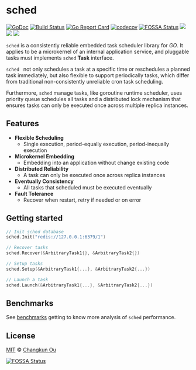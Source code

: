 # sched

[![GoDoc](https://godoc.org/github.com/changkun/sched?status.svg)](https://godoc.org/github.com/changkun/sched) [![Build Status](https://travis-ci.org/changkun/sched.svg?branch=master)](https://travis-ci.org/changkun/sched) [![Go Report Card](https://goreportcard.com/badge/github.com/changkun/sched)](https://goreportcard.com/report/github.com/changkun/sched) [![codecov](https://codecov.io/gh/changkun/sched/branch/master/graph/badge.svg)](https://codecov.io/gh/changkun/sched) [![FOSSA Status](https://app.fossa.io/api/projects/git%2Bgithub.com%2Fchangkun%2Fsched.svg?type=shield)](https://app.fossa.io/projects/git%2Bgithub.com%2Fchangkun%2Fsched?ref=badge_shield)
[![](https://img.shields.io/github/release/changkun/sched/all.svg)](https://github.com/changkun/sched/releases)
[![](https://img.shields.io/badge/language-English-blue.svg)](./README.md) [![](https://img.shields.io/badge/language-%E7%AE%80%E4%BD%93%E4%B8%AD%E6%96%87-red.svg)](./README_cn.md) 

`sched` is a consistently reliable embedded task scheduler library for _GO_. It applies to be a microkernel of an internal application service, and pluggable tasks must implements `sched` **Task** interface.

`sched ` not only schedules a task at a specific time or reschedules a planned task immediately, but also flexible to support periodically tasks, which differ from traditional non-consistently unreliable cron task scheduling.

Furthermore, `sched` manage tasks, like goroutine runtime scheduler, uses priority queue schedules all tasks and a distributed lock mechanism that ensures tasks can only be executed once across multiple replica instances.

## Features

- **Flexible Scheduling** 
  - Single execution, period-equally execution, period-inequally execution
- **Microkernel Embedding**
  - Embedding into an application without change existing code
- **Distributed Reliability**
  - A task can only be executed once across replica instances
- **Eventually Consistency**
  - All tasks that scheduled must be executed eventually
- **Fault Tolerance**
  - Recover when restart, retry if needed or on error

## Getting started

```go
// Init sched database
sched.Init("redis://127.0.0.1:6379/1")

// Recover tasks
sched.Recover(&ArbitraryTask1{}, &ArbitraryTask2{})

// Setup tasks
sched.Setup(&ArbitraryTask1{...}, &ArbitraryTask2{...})

// Launch a task
sched.Launch(&ArbitraryTask1{...}, &ArbitraryTask2{...})
```

## Benchmarks

See [benchmarks](./benchmarks/bench.md) getting to know more analysis of `sched` performance.

## License

[MIT](./LICENSE) &copy; [Changkun Ou](https://changkun.de)

[![FOSSA Status](https://app.fossa.io/api/projects/git%2Bgithub.com%2Fchangkun%2Fsched.svg?type=large)](https://app.fossa.io/projects/git%2Bgithub.com%2Fchangkun%2Fsched?ref=badge_large)